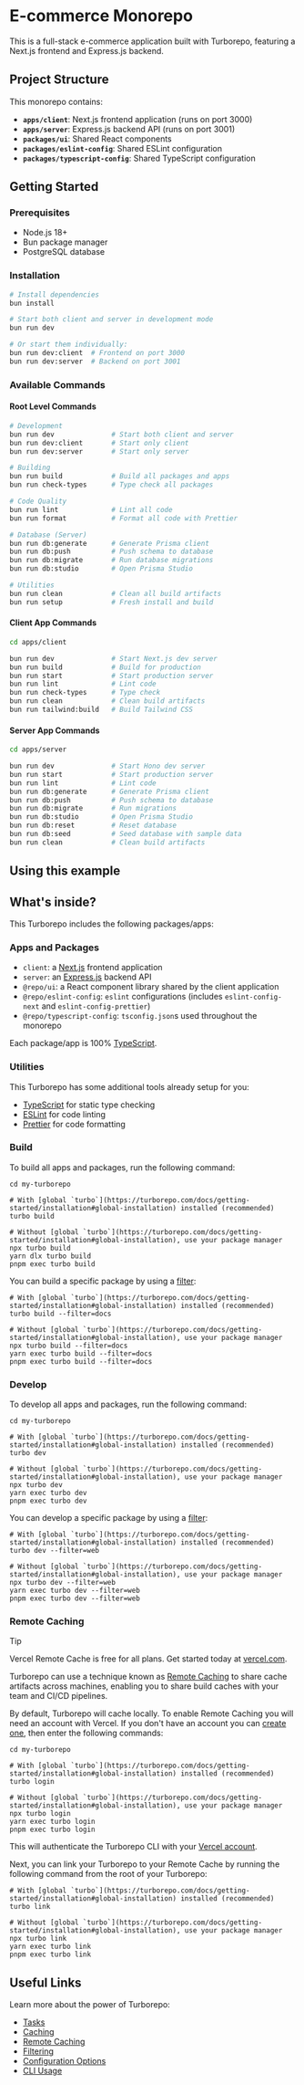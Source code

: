 # E-commerce Monorepo

This is a full-stack e-commerce application built with Turborepo, featuring a Next.js frontend and Express.js backend.

## Project Structure

This monorepo contains:

- **`apps/client`**: Next.js frontend application (runs on port 3000)
- **`apps/server`**: Express.js backend API (runs on port 3001)
- **`packages/ui`**: Shared React components
- **`packages/eslint-config`**: Shared ESLint configuration
- **`packages/typescript-config`**: Shared TypeScript configuration

## Getting Started

### Prerequisites

- Node.js 18+
- Bun package manager
- PostgreSQL database

### Installation

```bash
# Install dependencies
bun install

# Start both client and server in development mode
bun run dev

# Or start them individually:
bun run dev:client  # Frontend on port 3000
bun run dev:server  # Backend on port 3001
```

### Available Commands

#### Root Level Commands

```bash
# Development
bun run dev              # Start both client and server
bun run dev:client       # Start only client
bun run dev:server       # Start only server

# Building
bun run build            # Build all packages and apps
bun run check-types      # Type check all packages

# Code Quality
bun run lint             # Lint all code
bun run format           # Format all code with Prettier

# Database (Server)
bun run db:generate      # Generate Prisma client
bun run db:push          # Push schema to database
bun run db:migrate       # Run database migrations
bun run db:studio        # Open Prisma Studio

# Utilities
bun run clean            # Clean all build artifacts
bun run setup            # Fresh install and build
```

#### Client App Commands

```bash
cd apps/client

bun run dev              # Start Next.js dev server
bun run build            # Build for production
bun run start            # Start production server
bun run lint             # Lint code
bun run check-types      # Type check
bun run clean            # Clean build artifacts
bun run tailwind:build   # Build Tailwind CSS
```

#### Server App Commands

```bash
cd apps/server

bun run dev              # Start Hono dev server
bun run start            # Start production server
bun run lint             # Lint code
bun run db:generate      # Generate Prisma client
bun run db:push          # Push schema to database
bun run db:migrate       # Run migrations
bun run db:studio        # Open Prisma Studio
bun run db:reset         # Reset database
bun run db:seed          # Seed database with sample data
bun run clean            # Clean build artifacts
```

## Using this example

## What's inside?

This Turborepo includes the following packages/apps:

### Apps and Packages

- `client`: a [Next.js](https://nextjs.org/) frontend application
- `server`: an [Express.js](https://expressjs.com/) backend API
- `@repo/ui`: a React component library shared by the client application
- `@repo/eslint-config`: `eslint` configurations (includes `eslint-config-next` and `eslint-config-prettier`)
- `@repo/typescript-config`: `tsconfig.json`s used throughout the monorepo

Each package/app is 100% [TypeScript](https://www.typescriptlang.org/).

### Utilities

This Turborepo has some additional tools already setup for you:

- [TypeScript](https://www.typescriptlang.org/) for static type checking
- [ESLint](https://eslint.org/) for code linting
- [Prettier](https://prettier.io) for code formatting

### Build

To build all apps and packages, run the following command:

```
cd my-turborepo

# With [global `turbo`](https://turborepo.com/docs/getting-started/installation#global-installation) installed (recommended)
turbo build

# Without [global `turbo`](https://turborepo.com/docs/getting-started/installation#global-installation), use your package manager
npx turbo build
yarn dlx turbo build
pnpm exec turbo build
```

You can build a specific package by using a [filter](https://turborepo.com/docs/crafting-your-repository/running-tasks#using-filters):

```
# With [global `turbo`](https://turborepo.com/docs/getting-started/installation#global-installation) installed (recommended)
turbo build --filter=docs

# Without [global `turbo`](https://turborepo.com/docs/getting-started/installation#global-installation), use your package manager
npx turbo build --filter=docs
yarn exec turbo build --filter=docs
pnpm exec turbo build --filter=docs
```

### Develop

To develop all apps and packages, run the following command:

```
cd my-turborepo

# With [global `turbo`](https://turborepo.com/docs/getting-started/installation#global-installation) installed (recommended)
turbo dev

# Without [global `turbo`](https://turborepo.com/docs/getting-started/installation#global-installation), use your package manager
npx turbo dev
yarn exec turbo dev
pnpm exec turbo dev
```

You can develop a specific package by using a [filter](https://turborepo.com/docs/crafting-your-repository/running-tasks#using-filters):

```
# With [global `turbo`](https://turborepo.com/docs/getting-started/installation#global-installation) installed (recommended)
turbo dev --filter=web

# Without [global `turbo`](https://turborepo.com/docs/getting-started/installation#global-installation), use your package manager
npx turbo dev --filter=web
yarn exec turbo dev --filter=web
pnpm exec turbo dev --filter=web
```

### Remote Caching

> [!TIP]
> Vercel Remote Cache is free for all plans. Get started today at [vercel.com](https://vercel.com/signup?/signup?utm_source=remote-cache-sdk&utm_campaign=free_remote_cache).

Turborepo can use a technique known as [Remote Caching](https://turborepo.com/docs/core-concepts/remote-caching) to share cache artifacts across machines, enabling you to share build caches with your team and CI/CD pipelines.

By default, Turborepo will cache locally. To enable Remote Caching you will need an account with Vercel. If you don't have an account you can [create one](https://vercel.com/signup?utm_source=turborepo-examples), then enter the following commands:

```
cd my-turborepo

# With [global `turbo`](https://turborepo.com/docs/getting-started/installation#global-installation) installed (recommended)
turbo login

# Without [global `turbo`](https://turborepo.com/docs/getting-started/installation#global-installation), use your package manager
npx turbo login
yarn exec turbo login
pnpm exec turbo login
```

This will authenticate the Turborepo CLI with your [Vercel account](https://vercel.com/docs/concepts/personal-accounts/overview).

Next, you can link your Turborepo to your Remote Cache by running the following command from the root of your Turborepo:

```
# With [global `turbo`](https://turborepo.com/docs/getting-started/installation#global-installation) installed (recommended)
turbo link

# Without [global `turbo`](https://turborepo.com/docs/getting-started/installation#global-installation), use your package manager
npx turbo link
yarn exec turbo link
pnpm exec turbo link
```

## Useful Links

Learn more about the power of Turborepo:

- [Tasks](https://turborepo.com/docs/crafting-your-repository/running-tasks)
- [Caching](https://turborepo.com/docs/crafting-your-repository/caching)
- [Remote Caching](https://turborepo.com/docs/core-concepts/remote-caching)
- [Filtering](https://turborepo.com/docs/crafting-your-repository/running-tasks#using-filters)
- [Configuration Options](https://turborepo.com/docs/reference/configuration)
- [CLI Usage](https://turborepo.com/docs/reference/command-line-reference)

